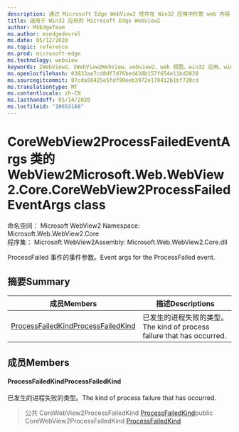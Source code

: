 ```yaml
---
description: 通过 Microsoft Edge WebView2 控件在 Win32 应用中托管 web 内容
title: 适用于 Win32 应用的 Microsoft Edge WebView2
author: MSEdgeTeam
ms.author: msedgedevrel
ms.date: 05/12/2020
ms.topic: reference
ms.prod: microsoft-edge
ms.technology: webview
keywords: IWebView2、IWebView2WebView、webview2、web 视图、win32 应用、win32、edge、ICoreWebView2、ICoreWebView2Controller、浏览器控件、边缘 html
ms.openlocfilehash: 03833ae7cd8df7d76bed438b157f654e11bd2828
ms.sourcegitcommit: 07cda56425e5fdf90eeb3972e17041261bf720cd
ms.translationtype: MT
ms.contentlocale: zh-CN
ms.lasthandoff: 05/14/2020
ms.locfileid: "10653168"
---
```

# <span data-ttu-id="bdf2a-104">CoreWebView2ProcessFailedEventArgs 类的 WebView2</span><span class="sxs-lookup"><span data-stu-id="bdf2a-104">Microsoft.Web.WebView2.Core.CoreWebView2ProcessFailedEventArgs class</span></span> 

<span data-ttu-id="bdf2a-105">命名空间： Microsoft WebView2 </span><span class="sxs-lookup"><span data-stu-id="bdf2a-105">Namespace: Microsoft.Web.WebView2.Core</span></span>\
<span data-ttu-id="bdf2a-106">程序集： Microsoft WebView2</span><span class="sxs-lookup"><span data-stu-id="bdf2a-106">Assembly: Microsoft.Web.WebView2.Core.dll</span></span>

<span data-ttu-id="bdf2a-107">ProcessFailed 事件的事件参数。</span><span class="sxs-lookup"><span data-stu-id="bdf2a-107">Event args for the ProcessFailed event.</span></span>

## <span data-ttu-id="bdf2a-108">摘要</span><span class="sxs-lookup"><span data-stu-id="bdf2a-108">Summary</span></span>

 <span data-ttu-id="bdf2a-109">成员</span><span class="sxs-lookup"><span data-stu-id="bdf2a-109">Members</span></span>                        | <span data-ttu-id="bdf2a-110">描述</span><span class="sxs-lookup"><span data-stu-id="bdf2a-110">Descriptions</span></span>
--------------------------------|---------------------------------------------
[<span data-ttu-id="bdf2a-111">ProcessFailedKind</span><span class="sxs-lookup"><span data-stu-id="bdf2a-111">ProcessFailedKind</span></span>](#processfailedkind) | <span data-ttu-id="bdf2a-112">已发生的进程失败的类型。</span><span class="sxs-lookup"><span data-stu-id="bdf2a-112">The kind of process failure that has occurred.</span></span>

## <span data-ttu-id="bdf2a-113">成员</span><span class="sxs-lookup"><span data-stu-id="bdf2a-113">Members</span></span>

#### <span data-ttu-id="bdf2a-114">ProcessFailedKind</span><span class="sxs-lookup"><span data-stu-id="bdf2a-114">ProcessFailedKind</span></span> 

<span data-ttu-id="bdf2a-115">已发生的进程失败的类型。</span><span class="sxs-lookup"><span data-stu-id="bdf2a-115">The kind of process failure that has occurred.</span></span>

> <span data-ttu-id="bdf2a-116">公共 CoreWebView2ProcessFailedKind [ProcessFailedKind](#processfailedkind)</span><span class="sxs-lookup"><span data-stu-id="bdf2a-116">public CoreWebView2ProcessFailedKind [ProcessFailedKind](#processfailedkind)</span></span>

